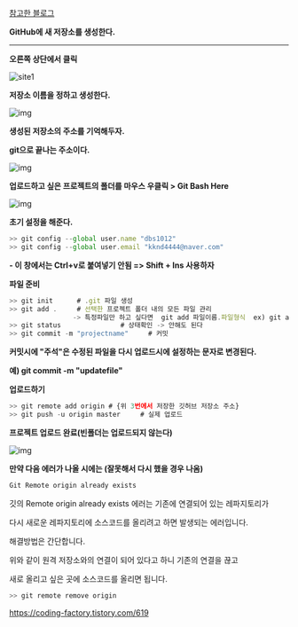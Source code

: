 [참고한 블로그](https://soda-dev.tistory.com/12)

**GitHub에 새 저장소를 생성한다.**

---

**오른쪽 상단에서 클릭**

![site1]({{site.baseurl}}/images/2023-01-06-GitHub-1/site1.png)

**저장소 이름을 정하고 생성한다.**

![img]({{site.url}}/images/2023-01-06-GitHub-1/다운로드-1673793973313-28.png)

**생성된 저장소의 주소를 기억해두자.**

**git으로 끝나는 주소이다.**

![img]({{site.url}}/images/2023-01-06-GitHub-1/다운로드-1673793978854-31.png)

**업로드하고 싶은 프로젝트의 폴더를 마우스 우클릭 > Git Bash Here**

![img]({{site.url}}/images/2023-01-06-GitHub-1/다운로드-1673793987464-34.png)

**초기 설정을 해준다.**

```javascript
>> git config --global user.name "dbs1012"
>> git config --global user.email "kknd4444@naver.com"
```

**- 이 창에서는 Ctrl+v로 붙여넣기 안됨 => Shift + Ins 사용하자**

**파일 준비**

```javascript
>> git init      # .git 파일 생성
>> git add .     # 선택한 프로젝트 폴더 내의 모든 파일 관리
				-> 특정파일만 하고 싶다면  git add 파일이름.파일형식  ex) git add a.txt
>> git status               # 상태확인 -> 안해도 된다
>> git commit -m "projectname"     # 커밋
```

**커밋시에 "주석"은 수정된 파일을 다시 업로드시에 설정하는 문자로 변경된다.**

**예) git commit -m "updatefile"**

**업로드하기**

```javascript
>> git remote add origin # {위 3번에서 저장한 깃허브 저장소 주소}
>> git push -u origin master     # 실제 업로드
```

**프로젝트 업로드 완료(빈폴더는 업로드되지 않는다)**

![img]({{site.url}}/images/2023-01-06-GitHub-1/다운로드-1673793993250-37.png)

**만약 다음 에러가 나올 시에는 (잘못해서 다시 했을 경우 나옴)**

```javascript
Git Remote origin already exists
```

깃의 Remote origin already exists 에러는 기존에 연결되어 있는 레파지토리가

다시 새로운 레파지토리에 소스코드를 올리려고 하면 발생되는 에러입니다.

해결방법은 간단합니다.

위와 같이 원격 저장소와의 연결이 되어 있다고 하니 기존의 연결을 끊고

새로 올리고 싶은 곳에 소스코드를 올리면 됩니다.

```javascript
>> git remote remove origin
```

https://coding-factory.tistory.com/619
